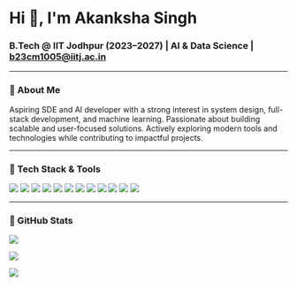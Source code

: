 <h1 align="start">Hi 👋, I'm Akanksha Singh</h1>
<h3 align="start">B.Tech @ IIT Jodhpur (2023–2027) | AI & Data Science |  <a href="mailto:b23cm1005@iitj.ac.in">b23cm1005@iitj.ac.in</a></h3>


---

### 🌸 About Me

Aspiring SDE and AI developer with a strong interest in system design, full-stack development, and machine learning. Passionate about building scalable and user-focused solutions. Actively exploring modern tools and technologies while contributing to impactful projects.

---

### 🌟 Tech Stack & Tools

<p align="start">
  <img src="https://img.shields.io/badge/C-00599C?style=for-the-badge&logo=c&logoColor=white"/>
  <img src="https://img.shields.io/badge/C++-00599C?style=for-the-badge&logo=c%2B%2B&logoColor=white"/>
  <img src="https://img.shields.io/badge/Python-FFD43B?style=for-the-badge&logo=python&logoColor=black"/>
  <img src="https://img.shields.io/badge/HTML-E34F26?style=for-the-badge&logo=html5&logoColor=white"/>
  <img src="https://img.shields.io/badge/CSS-1572B6?style=for-the-badge&logo=css3&logoColor=white"/>
  <img src="https://img.shields.io/badge/JavaScript-F7DF1E?style=for-the-badge&logo=javascript&logoColor=black"/>
<!--   <img src="https://img.shields.io/badge/React-20232A?style=for-the-badge&logo=react&logoColor=61DAFB"/>-->
 
  <img src="https://img.shields.io/badge/MySQL-4479A1?style=for-the-badge&logo=mysql&logoColor=white"/>
  <img src="https://img.shields.io/badge/Git-F05032?style=for-the-badge&logo=git&logoColor=white"/>
  <img src="https://img.shields.io/badge/VSCode-007ACC?style=for-the-badge&logo=visualstudiocode&logoColor=white"/>
  <img src="https://img.shields.io/badge/Canva-00C4CC?style=for-the-badge&logo=canva&logoColor=white"/>
  <img src="https://img.shields.io/badge/Vivado-FE7A16?style=for-the-badge&logo=vivado&logoColor=white"/>
   <img src="https://img.shields.io/badge/Figma-4EA94B?style=for-the-badge&logo=figma&logoColor=white"/> 
</p>

---

### 🌱 GitHub Stats


![](https://github-readme-stats.vercel.app/api?username=Akankshasingh1005&theme=dark&hide_border=false&include_all_commits=true&count_private=false)<br/>

![](https://nirzak-streak-stats.vercel.app/?user=Akankshasingh1005&theme=dark&hide_border=false)<br/>

![](https://github-readme-stats.vercel.app/api/top-langs/?username=Akankshasingh1005&theme=dark&hide_border=false&include_all_commits=true&count_private=true&layout=compact)



